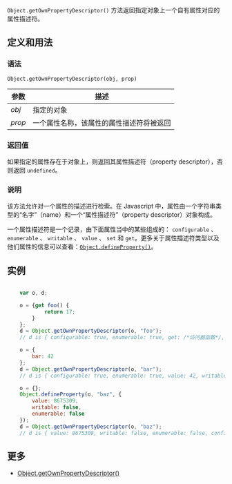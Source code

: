 `Object.getOwnPropertyDescriptor()` 方法返回指定对象上一个自有属性对应的属性描述符。

## 定义和用法

### 语法

`Object.getOwnPropertyDescriptor(obj, prop)`

| 参数 | 描述 |
| --- | --- |
| _obj_ | 指定的对象 |
| _prop_ | 一个属性名称，该属性的属性描述符将被返回 |

### 返回值

如果指定的属性存在于对象上，则返回其属性描述符（property descriptor），否则返回 `undefined`。

### 说明

该方法允许对一个属性的描述进行检索。在 Javascript 中，属性由一个字符串类型的“名字”（name）和一个“属性描述符”（property descriptor）对象构成。

一个属性描述符是一个记录，由下面属性当中的某些组成的： `configurable` 、 `enumerable` 、 `writable` 、 `value` 、 `set` 和 `get`。更多关于属性描述符类型以及他们属性的信息可以查看：[`Object.defineProperty()`](object-defineproperty.html)。

## 实例

```javascript

    var o, d;

    o = {get foo() {
            return 17;
        }
    };
    d = Object.getOwnPropertyDescriptor(o, "foo");
    // d is { configurable: true, enumerable: true, get: /*访问器函数*/, set: undefined }

    o = {
        bar: 42
    };
    d = Object.getOwnPropertyDescriptor(o, "bar");
    // d is { configurable: true, enumerable: true, value: 42, writable: true }

    o = {};
    Object.defineProperty(o, "baz", {
        value: 8675309,
        writable: false,
        enumerable: false
    });
    d = Object.getOwnPropertyDescriptor(o, "baz");
    // d is { value: 8675309, writable: false, enumerable: false, configurable: false }

```

## 更多

*   [Object.getOwnPropertyDescriptor()](https://developer.mozilla.org/zh-CN/docs/Web/JavaScript/Reference/Global_Objects/Object/getOwnPropertyDescriptor)